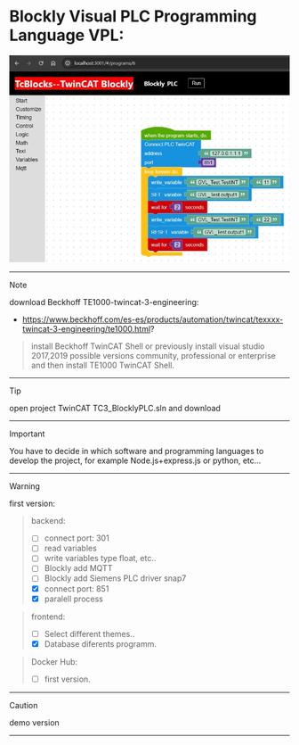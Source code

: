 # Blockly Visual PLC Programming Language VPL:

![](./assets/VisualPLC.JPG)

***
> [!NOTE]
> download Beckhoff TE1000-twincat-3-engineering:
> - https://www.beckhoff.com/es-es/products/automation/twincat/texxxx-twincat-3-engineering/te1000.html?

> install Beckhoff TwinCAT Shell or previously install visual studio 2017,2019 possible versions community, professional or enterprise and then install TE1000 TwinCAT Shell.
***
> [!TIP]
> open project TwinCAT TC3_BlocklyPLC.sln and download
***
> [!IMPORTANT]  
> You have to decide in which software and programming languages ​​to develop the project, for example Node.js+express.js or python, etc...
***
> [!WARNING]  
> first version:

> backend:
> - [ ] connect port: 301
> - [ ] read variables
> - [ ] write variables type float, etc..
> - [ ] Blockly add MQTT
> - [ ] Blockly add Siemens PLC driver snap7
> - [x] connect port: 851
> - [x] paralell process

> frontend:
> - [ ] Select different themes..
> - [x] Database diferents programm.

> Docker Hub:
> - [ ] first version.
***
> [!CAUTION]
> demo version
***
